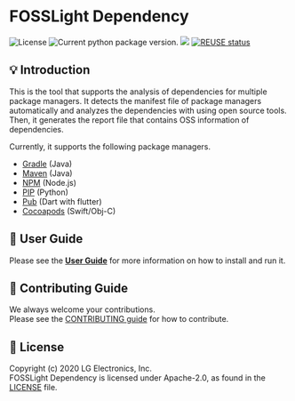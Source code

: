 <!--
Copyright (c) 2021 LG Electronics
SPDX-License-Identifier: Apache-2.0
 -->
 # FOSSLight Dependency

<img src="https://img.shields.io/pypi/l/fosslight_dependency" alt="License" /> <img src="https://img.shields.io/pypi/v/fosslight_dependency" alt="Current python package version." /> <img src="https://img.shields.io/pypi/pyversions/fosslight_dependency" /> [![REUSE status](https://api.reuse.software/badge/github.com/fosslight/fosslight_dependency)](https://api.reuse.software/info/github.com/fosslight/fosslight_dependency)


## 💡 Introduction
This is the tool that supports the analysis of dependencies for multiple package managers. It detects the manifest file of package managers automatically and analyzes the dependencies with using open source tools. Then, it generates the report file that contains OSS information of dependencies.

Currently, it supports the following package managers.
* [Gradle](https://gradle.org/) (Java)
* [Maven](http://maven.apache.org/) (Java)
* [NPM](https://www.npmjs.com/) (Node.js)
* [PIP](https://pip.pypa.io/) (Python)
* [Pub](https://pub.dev/) (Dart with flutter)
* [Cocoapods](https://cocoapods.org/) (Swift/Obj-C)


## 📖 User Guide
Please see the [**User Guide**](https://github.com/fosslight/fosslight_dependency/blob/main/docs/user-guide.md) for more information on how to install and run it.


## 👏 Contributing Guide
We always welcome your contributions.  
Please see the [CONTRIBUTING guide](https://github.com/fosslight/fosslight_dependency/blob/main/CONTRIBUTING.md) for how to contribute.

## 📄 License

Copyright (c) 2020 LG Electronics, Inc.  
FOSSLight Dependency is licensed under Apache-2.0, as found in the [LICENSE](https://github.com/fosslight/fosslight_dependency/blob/main/LICENSE) file.
